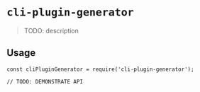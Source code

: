 # `cli-plugin-generator`

> TODO: description

## Usage

```
const cliPluginGenerator = require('cli-plugin-generator');

// TODO: DEMONSTRATE API
```
